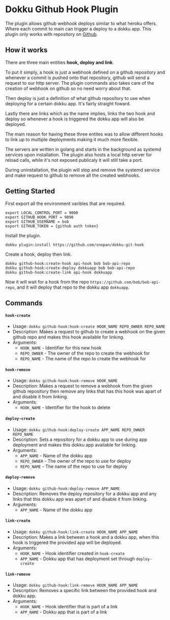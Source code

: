 # Dokku Github Hook Plugin

The plugin allows github webhook deploys similar to what heroku offers. Where each commit to main can trigger a deploy to a dokku app. This plugin only works with repository on [Github](https://github.com).

## How it works
There are three main entities <strong>hook, deploy and link</strong>.

To put it simply, a hook is just a webhook defined on a github repository and whenever a commit is pushed onto that repository, github will send a request to our http server. The plugin commands also takes care of the creation of webhook on github so no need worry about that.

Then deploy is just a definition of what github repository to use when deploying for a certain dokku app. It's fairly straight foward.

Lastly there are links which as the name implies, links the two hook and deploy so whenever a hook is triggered the dokku app will also be deployed.

The main reason for having these three entites was to allow different hooks to link up to multiple deployments making it much more flexible.

The servers are written in golang and starts in the background as systemd services upon installation. The plugin also hosts a local http server for reload calls, while it's not exposed publicaly it will still take a port.

During uninstallation, the plugin will stop and remove the systemd service and make request to github to remove all the created webhooks.

## Getting Started
First export all the environment varibles that are required.
```
export LOCAL_CONTROL_PORT = 9000
export GITHUB_HOOK_PORT = 9090
export GITHUB_USERNAME = bob
export GITHUB_TOKEN = {github auth token}
```

Install the plugin.
``` 
dokku plugin:install https://github.com/snopan/dokku-git-hook
```

Create a hook, deploy then link.
```
dokku github-hook:create-hook api-hook bob bob-api-repo
dokku github-hook:create-deploy dokkuapp bob bob-api-repo
dokku github-hook:create-link api-hook dokkuapp
```
Now it will wait for a hook from the repo `https://github.com/bob/bob-api-repo`, and it will deploy that repo to the dokku app `dokkuapp`.

## Commands
#### `hook-create`
* Usage: `dokku github-hook:hook-create HOOK_NAME REPO_OWNER REPO_NAME`
* Description: Makes a request to github to create a webhook on the given github repo and makes this hook available for linking.
* Arguments: 
	* `HOOK_NAME` - Identifier for this new hook
	* `REPO_OWNER` - The owner of the repo to create the webhook for
	* `REPO_NAME` - The name of the repo to create the webhook for


#### `hook-remove`
* Usage: `dokku github-hook:hook-remove HOOK_NAME`
* Description: Makes a request to remove a webhook from the given github repository then remove any links that has this hook was apart of and disable it from linking.
* Arguments:
	* `HOOK_NAME` - Identifier for the hook to delete

#### `deploy-create`
* Usage: `dokku github-hook:deploy-create APP_NAME REPO_OWNER REPO_NAME`
* Description: Sets a repository for a dokku app to use during app deployment and makes this dokku app available for linking.
* Arguments:
	* `APP_NAME` - Name of the dokku app
	* `REPO_OWNER` - The owner of the repo to use for deploy
	* `REPO_NAME` - The name of the repo to use for deploy

#### `deploy-remove`
* Usage: `dokku github-hook:deploy-remove APP_NAME`
* Description: Removes the deploy repository for a dokku app and any links that this dokku app was apart of and disable it from linking.
* Arguments:
	* `APP_NAME` - Name of the dokku app

#### `link-create`
* Usage: `dokku github-hook:link-create HOOK_NAME APP_NAME`
* Description: Makes a link between a hook and a dokku app, when this hook is triggered the provided app will be deployed.
* Arguments:
	* `HOOK_NAME` - Hook identifier created in `hook-create`
	* `APP_NAME` - Dokku app that has deployment set through `deploy-create`

#### `link-remove`
* Usage: `dokku github-hook:link-remove HOOK_NAME APP_NAME`
* Description: Removes a specific link between the provided hook and dokku app.
* Arguments:
	* `HOOK_NAME` - Hook identifier that is part of a link
	* `APP_NAME` - Dokku app that is part of a link  